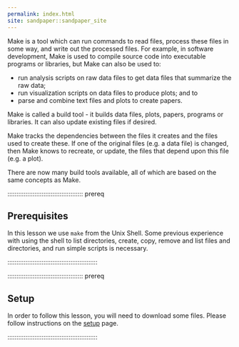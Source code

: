 ```yaml
---
permalink: index.html
site: sandpaper::sandpaper_site
---
```


Make is a tool which can run commands to read files, process these
files in some way, and write out the processed files. For example,
in software development, Make is used to compile source code
into executable programs or libraries, but Make can also be used
to:

- run analysis scripts on raw data files to get data files that
  summarize the raw data;
- run visualization scripts on data files to produce plots; and to
- parse and combine text files and plots to create papers.

Make is called a build tool - it builds data files, plots, papers,
programs or libraries. It can also update existing files if
desired.

Make tracks the dependencies between the files it creates and the
files used to create these. If one of the original files (e.g. a data
file) is changed, then Make knows to recreate, or update, the files
that depend upon this file (e.g. a plot).

There are now many build tools available, all of which are based on
the same concepts as Make.

::::::::::::::::::::::::::::::::::::::::::  prereq

## Prerequisites

In this lesson we use `make` from the Unix Shell. Some previous
experience with using the shell to list directories, create, copy,
remove and list files and directories, and run simple scripts is
necessary.


::::::::::::::::::::::::::::::::::::::::::::::::::

::::::::::::::::::::::::::::::::::::::::::  prereq

## Setup

In order to follow this lesson, you will need to download some files.
Please follow instructions on the [setup](learners/setup.md) page.


::::::::::::::::::::::::::::::::::::::::::::::::::


